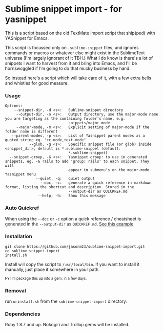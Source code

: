 # Sublime snippet import - for yasnippet

This is a script based on the old TextMate import script that
ship(ped) with YASnippet for Emacs.

This script is focussed only on `.sublime-snippet` files, and ignores
commands or macros or whatever else might exist in the SublimeText
universe (I'm largely ignorant of it TBH.)  What I do know is there's
a lot of snippets I want to harvest from it and bring into Emacs, and
I'll be hornswoggled if I'm going to do that mucky business by hand.

So instead here's a script which will take care of it, with a few
extra bells and whistles for good measure.

### Usage

    Options:
        --snippet-dir, -d <s>:   Sublime-snippet directory
         --output-dir, -o <s>:   Output directory, use the major-mode name you are targeting as the containing folder's name, e.g.
                                 snippets/major-mode
         --major-mode, -m <s>:   Explicit setting of major-mode if the folder name is different
       --parent-modes, -p <s>:   List of Yasnippet parent modes as a quoted string eg. "cc-mode,text-mode"
               --glob, -g <s>:   Specific snippet file (or glob) inside <snippet_dir>, default is *.sublime-snippet (default:
                                 *.sublime-snippet)
      --snippet-group, -G <s>:   Yasnippet group: to use in generated snippets, eg. -G rails to add 'group: rails' to each snippet. They will
                                 appear in submenu's on the major-mode Yasnippet menu
                  --quiet, -q:   quiet output
                    --doc, -c:   generate a quick reference in markdown format, listing the shortcut and description. Stored in the
                                 --output-dir as QUICKREF.md
                   --help, -h:   Show this message


### Auto Quickref

When using the `--doc` or `-c` option a quick reference / cheatsheet
is generated in the `--output-dir` as `QUICKREF.md`. [See this example](https://gist.github.com/jasonm23/6396154)

### Installation

    git clone https://github.com/jasonm23/sublime-snippet-import.git
    cd sublime-snippet-import
    install.sh

Install will copy the script to `/usr/local/bin`. If you want to install 
it manually, just place it somewhere in your path.

<sup>FYI I'll package this up into a gem, in a few days.</sup>

### Removal

run `uninstall.sh` from the `sublime-snippet-import` directory. 

### Dependencies

Ruby 1.8.7 and up.  Nokogiri and Trollop gems will be installed.
